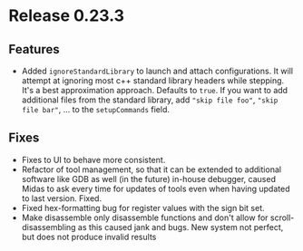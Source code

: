 # Release 0.23.3

## Features
- Added `ignoreStandardLibrary` to launch and attach configurations. It will attempt at ignoring most c++ standard library headers while stepping. It's a best approximation approach. Defaults to `true`. If you want to add additional files from the standard library, add `"skip file foo"`, `"skip file bar"`, ... to the `setupCommands` field.


## Fixes
- Fixes to UI to behave more consistent.
- Refactor of tool management, so that it can be extended to additional software like GDB as well (in the future) in-house debugger, caused Midas to ask every time for updates of tools even when having updated to last version. Fixed.
- Fixed hex-formatting bug for register values with the sign bit set.
- Make disassemble only disassemble functions and don't allow for scroll-disassembling as this caused jank and bugs. New system not perfect, but does not produce invalid results